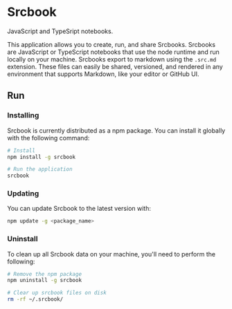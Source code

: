 # Srcbook

JavaScript and TypeSript notebooks.

This application allows you to create, run, and share Srcbooks. Srcbooks are JavaScript or TypeScript notebooks that use the node runtime and run locally on your machine. Srcbooks export to markdown using the `.src.md` extension. These files can easily be shared, versioned, and rendered in any environment that supports Markdown, like your editor or GitHub UI.

## Run

### Installing

Srcbook is currently distributed as a npm package. You can install it globally with the following command:

```bash
# Install
npm install -g srcbook

# Run the application
srcbook
```

### Updating

You can update Srcbook to the latest version with:

```bash
npm update -g <package_name>
```

### Uninstall

To clean up all Srcbook data on your machine, you'll need to perform the following:

```bash
# Remove the npm package
npm uninstall -g srcbook

# Clear up srcbook files on disk
rm -rf ~/.srcbook/
```
